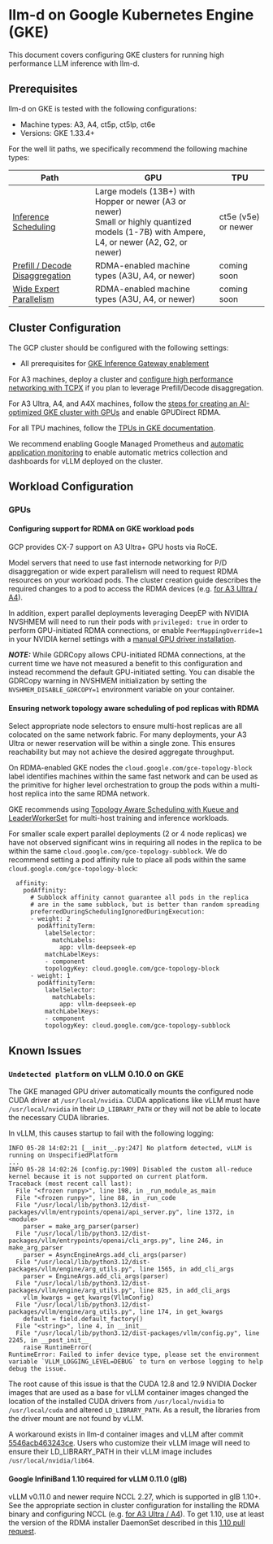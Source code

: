 # llm-d on Google Kubernetes Engine (GKE)

This document covers configuring GKE clusters for running high performance LLM inference with llm-d.

## Prerequisites

llm-d on GKE is tested with the following configurations:

  * Machine types: A3, A4, ct5p, ct5lp, ct6e
  * Versions: GKE 1.33.4+

For the well lit paths, we specifically recommend the following machine types:

| Path | GPU | TPU |
| --- | --- | --- |
| [Inference Scheduling](../../../guides/inference-scheduling/README.md) | Large models (13B+) with Hopper or newer (A3 or newer)<br>Small or highly quantized models (1-7B) with Ampere, L4, or newer (A2, G2, or newer) | ct5e (v5e) or newer |
| [Prefill / Decode Disaggregation](../../../guides/pd-disaggregation/README.md) | RDMA-enabled machine types (A3U, A4, or newer) | coming soon |
| [Wide Expert Parallelism](../../../guides/wide-ep-lws/README.md) | RDMA-enabled machine types (A3U, A4, or newer) | coming soon |

## Cluster Configuration

The GCP cluster should be configured with the following settings:

* All prerequisites for [GKE Inference Gateway enablement](https://cloud.google.com/kubernetes-engine/docs/how-to/deploy-gke-inference-gateway#prepare-environment)

For A3 machines, deploy a cluster and [configure high performance networking with TCPX](https://cloud.google.com/kubernetes-engine/docs/how-to/gpu-bandwidth-gpudirect-tcpx) if you plan to leverage Prefill/Decode disaggregation.

For A3 Ultra, A4, and A4X machines, follow the [steps for creating an AI-optimized GKE cluster with GPUs](https://cloud.google.com/ai-hypercomputer/docs/create/gke-ai-hypercompute) and enable GPUDirect RDMA.

For all TPU machines, follow the [TPUs in GKE documentation](https://cloud.google.com/kubernetes-engine/docs/how-to/tpus).

We recommend enabling Google Managed Prometheus and [automatic application monitoring](https://cloud.google.com/kubernetes-engine/docs/how-to/configure-automatic-application-monitoring) to enable automatic metrics collection and dashboards for vLLM deployed on the cluster.

## Workload Configuration

### GPUs

#### Configuring support for RDMA on GKE workload pods

GCP provides CX-7 support on A3 Ultra+ GPU hosts via RoCE.

Model servers that need to use fast internode networking for P/D disaggregation or wide expert parallelism will need to request RDMA resources on your workload pods. The cluster creation guide describes the required changes to a pod to access the RDMA devices (e.g. [for A3 Ultra / A4](https://cloud.google.com/ai-hypercomputer/docs/create/gke-ai-hypercompute-custom#configure-pod-manifests-rdma)).

In addition, expert parallel deployments leveraging DeepEP with NVIDIA NVSHMEM will need to run their pods with `privileged: true` in order to perform GPU-initiated RDMA connections, or enable `PeerMappingOverride=1` in your NVIDIA kernel settings with a [manual GPU driver installation](https://cloud.google.com/kubernetes-engine/docs/how-to/gpus#installing_drivers).

**_NOTE:_** While GDRCopy allows CPU-initiated RDMA connections, at the current time we have not measured a benefit to this configuration and instead recommend the default GPU-initiated setting. You can disable the GDRCopy warning in NVSHMEM initialization by setting the `NVSHMEM_DISABLE_GDRCOPY=1` environment variable on your container.

#### Ensuring network topology aware scheduling of pod replicas with RDMA

Select appropriate node selectors to ensure multi-host replicas are all colocated on the same network fabric. For many deployments, your A3 Ultra or newer reservation will be within a single zone. This ensures reachability but may not achieve the desired aggregate throughput.

On RDMA-enabled GKE nodes the `cloud.google.com/gce-topology-block` label identifies machines within the same fast network and can be used as the primitive for higher level orchestration to group the pods within a multi-host replica into the same RDMA network.

GKE recommends using [Topology Aware Scheduling with Kueue and LeaderWorkerSet](https://cloud.google.com/ai-hypercomputer/docs/workloads/schedule-gke-workloads-tas) for multi-host training and inference workloads.

For smaller scale expert parallel deployments (2 or 4 node replicas) we have not observed significant wins in requiring all nodes in the replica to be within the same `cloud.google.com/gce-topology-subblock`. We do recommend setting a pod affinity rule to place all pods within the same `cloud.google.com/gce-topology-block`:

```
  affinity:
    podAffinity:
      # Subblock affinity cannot guarantee all pods in the replica
      # are in the same subblock, but is better than random spreading
      preferredDuringSchedulingIgnoredDuringExecution:
      - weight: 2
        podAffinityTerm:
          labelSelector:
            matchLabels:
              app: vllm-deepseek-ep
          matchLabelKeys:
          - component
          topologyKey: cloud.google.com/gce-topology-block
      - weight: 1
        podAffinityTerm:
          labelSelector:
            matchLabels:
              app: vllm-deepseek-ep
          matchLabelKeys:
          - component
          topologyKey: cloud.google.com/gce-topology-subblock
```

## Known Issues

### `Undetected platform` on vLLM 0.10.0 on GKE

The GKE managed GPU driver automatically mounts the configured node CUDA driver at `/usr/local/nvidia`. CUDA applications like vLLM must have `/usr/local/nvidia` in their `LD_LIBRARY_PATH` or they will not be able to locate the necessary CUDA libraries.

In vLLM, this causes startup to fail with the following logging:

```
INFO 05-28 14:02:21 [__init__.py:247] No platform detected, vLLM is running on UnspecifiedPlatform
...
INFO 05-28 14:02:26 [config.py:1909] Disabled the custom all-reduce kernel because it is not supported on current platform.
Traceback (most recent call last):
  File "<frozen runpy>", line 198, in _run_module_as_main
  File "<frozen runpy>", line 88, in _run_code
  File "/usr/local/lib/python3.12/dist-packages/vllm/entrypoints/openai/api_server.py", line 1372, in <module>
    parser = make_arg_parser(parser)
  File "/usr/local/lib/python3.12/dist-packages/vllm/entrypoints/openai/cli_args.py", line 246, in make_arg_parser
    parser = AsyncEngineArgs.add_cli_args(parser)
  File "/usr/local/lib/python3.12/dist-packages/vllm/engine/arg_utils.py", line 1565, in add_cli_args
    parser = EngineArgs.add_cli_args(parser)
  File "/usr/local/lib/python3.12/dist-packages/vllm/engine/arg_utils.py", line 825, in add_cli_args
    vllm_kwargs = get_kwargs(VllmConfig)
  File "/usr/local/lib/python3.12/dist-packages/vllm/engine/arg_utils.py", line 174, in get_kwargs
    default = field.default_factory()
  File "<string>", line 4, in __init__
  File "/usr/local/lib/python3.12/dist-packages/vllm/config.py", line 2245, in __post_init__
    raise RuntimeError(
RuntimeError: Failed to infer device type, please set the environment variable `VLLM_LOGGING_LEVEL=DEBUG` to turn on verbose logging to help debug the issue.
```

The root cause of this issue is that the CUDA 12.8 and 12.9 NVIDIA Docker images that are used as a base for vLLM container images changed the location of the installed CUDA drivers from `/usr/local/nvidia` to `/usr/local/cuda` and altered `LD_LIBRARY_PATH`. As a result, the libraries from the driver mount are not found by vLLM.

A workaround exists in llm-d container images and vLLM after commit [5546acb463243ce](https://github.com/vllm-project/vllm/commit/5546acb463243ce3c166dc620c764a93351b7c69). Users who customize their vLLM image will need to ensure their LD_LIBRARY_PATH in their vLLM image includes `/usr/local/nvidia/lib64`.

#### Google InfiniBand 1.10 required for vLLM 0.11.0 (gIB)

vLLM v0.11.0 and newer require NCCL 2.27, which is supported in gIB 1.10+. See the appropriate section in cluster configuration for installing the RDMA binary and configuring NCCL (e.g. [for A3 Ultra / A4](https://cloud.google.com/ai-hypercomputer/docs/create/gke-ai-hypercompute-custom#install-rdma-configure-nccl)).  To get 1.10, use at least the version of the RDMA installer DaemonSet described in this [1.10 pull request](https://github.com/GoogleCloudPlatform/container-engine-accelerators/pull/511).
